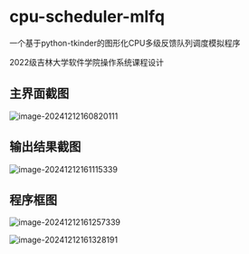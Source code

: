 # cpu-scheduler-mlfq

一个基于python-tkinder的图形化CPU多级反馈队列调度模拟程序

2022级吉林大学软件学院操作系统课程设计

## 主界面截图

![image-20241212160820111](https://pic.cirno.fun/sssn-blog-pics/image-20241212160820111.png)

## 输出结果截图

![image-20241212161115339](https://pic.cirno.fun/sssn-blog-pics/image-20241212161115339.png)

## 程序框图

![image-20241212161257339](https://pic.cirno.fun/sssn-blog-pics/image-20241212161257339.png)

![image-20241212161328191](https://pic.cirno.fun/sssn-blog-pics/image-20241212161328191.png)
